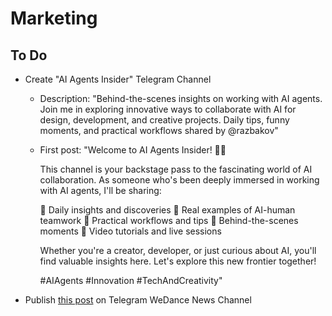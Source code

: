 # Marketing

## To Do

- Create "AI Agents Insider" Telegram Channel

  - Description: "Behind-the-scenes insights on working with AI agents. Join me in exploring innovative ways to collaborate with AI for design, development, and creative projects. Daily tips, funny moments, and practical workflows shared by @razbakov"
  - First post: "Welcome to AI Agents Insider! 🤖✨

    This channel is your backstage pass to the fascinating world of AI collaboration. As someone who's been deeply immersed in working with AI agents, I'll be sharing:

    🔹 Daily insights and discoveries
    🔹 Real examples of AI-human teamwork
    🔹 Practical workflows and tips
    🔹 Behind-the-scenes moments
    🔹 Video tutorials and live sessions

    Whether you're a creator, developer, or just curious about AI, you'll find valuable insights here. Let's explore this new frontier together!

    #AIAgents #Innovation #TechAndCreativity"

- Publish [this post](blog/new.md) on Telegram WeDance News Channel
